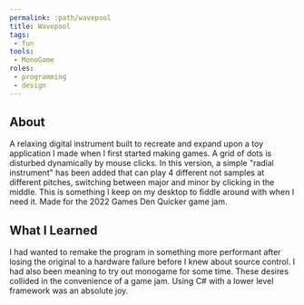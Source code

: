 ```yaml
---
permalink: :path/wavepool
title: Wavepool
tags:
 - fun
tools:
 - MonoGame
roles:
 - programming
 - design
---
```


## About
A relaxing digital instrument built to recreate and expand upon a toy application I made when I first started making games. A grid of dots is disturbed dynamically by mouse clicks. In this version, a simple "radial instrument" has been added that can play 4 different not samples at different pitches, switching between major and minor by clicking in the middle. This is something I keep on my desktop to fiddle around with when I need it. Made for the 2022 Games Den Quicker game jam.

## What I Learned
I had wanted to remake the program in something more performant after losing the original to a hardware failure before I knew about source control. I had also been meaning to try out monogame for some time. These desires collided in the convenience of a game jam. Using C# with a lower level framework was an absolute joy.